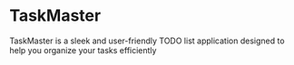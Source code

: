 # TaskMaster
TaskMaster is a sleek and user-friendly TODO list application designed to help you organize your tasks efficiently
